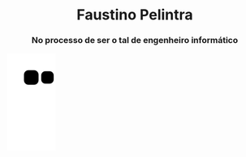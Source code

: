 <h1 align="center">Faustino Pelintra</h1>
<h3 align="center">No processo de ser o tal de engenheiro informático</h3>

![snake gif](https://github.com/luiscunha13/luiscunha13/blob/output/github-contribution-grid-snake.svg)


<!--
**luiscunha13/luiscunha13** is a ✨ _special_ ✨ repository because its `README.md` (this file) appears on your GitHub profile.

Here are some ideas to get you started:

- 🔭 I’m currently working on ...
- 🌱 I’m currently learning ...
- 👯 I’m looking to collaborate on ...
- 🤔 I’m looking for help with ...
- 💬 Ask me about ...
- 📫 How to reach me: ...
- 😄 Pronouns: ...
- ⚡ Fun fact: ...
-->
